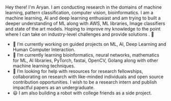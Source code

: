 ### 
Hey there! I'm Aryan. I am conducting research in the domains of machine learning, pattern classification, computer vision, bioinformatics. I am a machine learning, AI and deep learning enthusiast and am trying to built a deeper understanding of ML along with AWS, ML libraries, Image classifiers and state of the art models. Hoping to improve my knowledge to the point where I can take on industry-level challenges and provide solutions . 👋

- 🔭 I’m currently working on guided projects on ML, AI, Deep Learning and Human Computer Interaction.
- 🌱 I’m currently learning bioinformatics, neural networks, mathematics for ML, AI libraries, PyTorch, fastai, OpenCV, Golang along with other machine learning techniques.
- 🤔 I’m looking for help with resources for research fellowships, collaborating on research with like-minded individuals and open source contribution opportunities. I wish to be a research intern and publish impactful papers as an undergraduate.
- :smiley: I am also building a robot with college friends as a side project.
